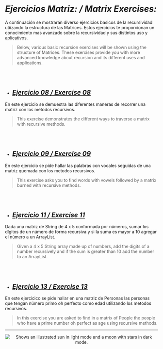 # _Ejercicios Matriz: / Matrix Exercises:_
A continuación se mostrarán diverso ejercicios basicos de la recursividad utiizando la estructura de las Matrices. Estos ejercicios te proporcionan un conocimiento mas avanzado sobre la recursividad y sus distintos uso y aplicativos.
>Below, various basic recursion exercises will be shown using the structure of Matrices. These exercises provide you with more advanced knowledge about recursion and its different uses and applications.
<br>
</br>

* ## [_Ejercicio 08 / Exercise 08_](Ejercicios%20Matriz/Ejercicio8)
En este ejercicio se demuestra las diferentes maneras de recorrer una matriz con los metodos recursivos.
>This exercise demonstrates the different ways to traverse a matrix with recursive methods.
<br>
<br>

* ## [_Ejercicio 09 / Exercise 09_](Ejercicios%20Matriz/Ejercicio9)
En este ejercicio se pide hallar las palabras con vocales seguidas de una matriz quemada con los metodos recursivos.
>This exercise asks you to find words with vowels followed by a matrix burned with recursive methods.
<br>
</br>

* ## [_Ejercicio 11 / Exercise 11_](Ejercicios%20Matriz/Ejercicio11)
Dada una matriz de String de 4 x 5 conformada por números, sumar los dígitos de un número de forma recursiva y si la suma es mayor a 10 agregar el número a un ArrayList.
>Given a 4 x 5 String array made up of numbers, add the digits of a number recursively and if the sum is greater than 10 add the number to an ArrayList.
<br>
</br>

* ## [_Ejercicio 13 / Exercise 13_](Ejercicios%20Matriz/Ejercicio13)
En este ejercicico se pide hallar en una matriz de Personas las personas que tengan número primo oh perfecto como edad utilizando los metodos recursivos.
>In this exercise you are asked to find in a matrix of People the people who have a prime number oh perfect as age using recursive methods.

____

<p align="center">
<picture>
  <source media="(prefers-color-scheme: dark)"  srcset="https://github.com/MrZLeviatan/Conceptos_EnJava-Concepts_InJava/assets/117557162/407e9e72-be8d-438c-9429-c2e147eee0bd">
  <source media="(prefers-color-scheme: light)" srcset="https://github.com/MrZLeviatan/Conceptos_EnJava-Concepts_InJava/assets/117557162/5939be39-6c32-4142-af58-ea5083ac4d1b">
  <img alt="Shows an illustrated sun in light mode and a moon with stars in dark mode." src="https://github.com/MrZLeviatan/Conceptos_EnJava-Concepts_InJava/assets/117557162/5939be39-6c32-4142-af58-ea5083ac4d1b">
</picture>
</p>
